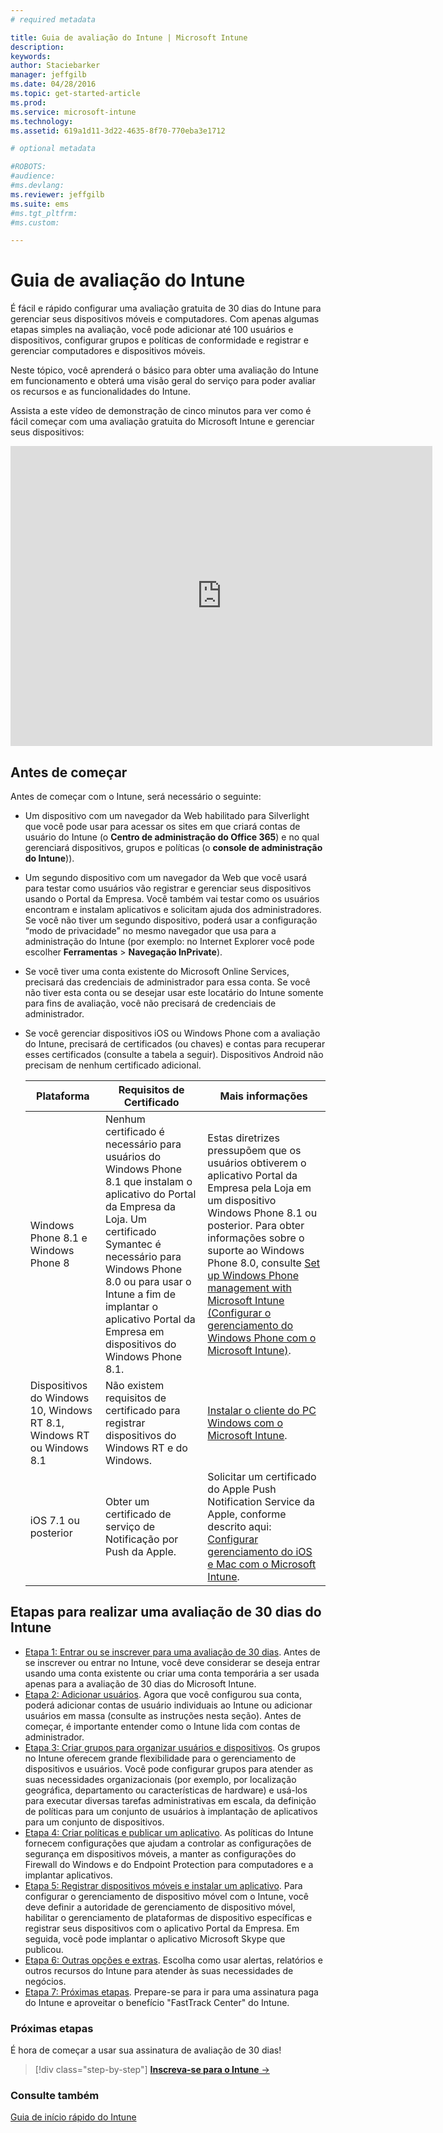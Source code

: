 ```yaml
---
# required metadata

title: Guia de avaliação do Intune | Microsoft Intune
description:
keywords:
author: Staciebarker
manager: jeffgilb
ms.date: 04/28/2016
ms.topic: get-started-article
ms.prod:
ms.service: microsoft-intune
ms.technology:
ms.assetid: 619a1d11-3d22-4635-8f70-770eba3e1712

# optional metadata

#ROBOTS:
#audience:
#ms.devlang:
ms.reviewer: jeffgilb
ms.suite: ems
#ms.tgt_pltfrm:
#ms.custom:

---
```


# Guia de avaliação do Intune
É fácil e rápido configurar uma avaliação gratuita de 30 dias do Intune para gerenciar seus dispositivos móveis e computadores. Com apenas algumas etapas simples na avaliação, você pode adicionar até 100 usuários e dispositivos, configurar grupos e políticas de conformidade e registrar e gerenciar computadores e dispositivos móveis.

Neste tópico, você aprenderá o básico para obter uma avaliação do Intune em funcionamento e obterá uma visão geral do serviço para poder avaliar os recursos e as funcionalidades do Intune.

Assista a este vídeo de demonstração de cinco minutos para ver como é fácil começar com uma avaliação gratuita do Microsoft Intune e gerenciar seus dispositivos:

<iframe width="675" height="480" src="https://www.youtube.com/embed/ltcZvm4VOFU" frameborder="0" allowfullscreen></iframe>

## Antes de começar
Antes de começar com o Intune, será necessário o seguinte:

-   Um dispositivo com um navegador da Web habilitado para Silverlight que você pode usar para acessar os sites em que criará contas de usuário do Intune (o **Centro de administração do Office 365**) e no qual gerenciará dispositivos, grupos e políticas (o **console de administração do Intune**)).

-   Um segundo dispositivo com um navegador da Web que você usará para testar como usuários vão registrar e gerenciar seus dispositivos usando o Portal da Empresa. Você também vai testar como os usuários encontram e instalam aplicativos e solicitam ajuda dos administradores. Se você não tiver um segundo dispositivo, poderá usar a configuração “modo de privacidade” no mesmo navegador que usa para a administração do Intune (por exemplo: no Internet Explorer você pode escolher **Ferramentas** &gt; **Navegação InPrivate**).

-   Se você tiver uma conta existente do Microsoft Online Services, precisará das credenciais de administrador para essa conta. Se você não tiver esta conta ou se desejar usar este locatário do Intune somente para fins de avaliação, você não precisará de credenciais de administrador.

-   Se você gerenciar dispositivos iOS ou Windows Phone com a avaliação do Intune, precisará de certificados (ou chaves) e contas para recuperar esses certificados (consulte a tabela a seguir). Dispositivos Android não precisam de nenhum certificado adicional.

    |Plataforma|Requisitos de Certificado|Mais informações|
    |------------|----------------------------|--------------------|
    |Windows Phone 8.1 e Windows Phone 8 |Nenhum certificado é necessário para usuários do Windows Phone 8.1 que instalam o aplicativo do Portal da Empresa da Loja. Um certificado Symantec é necessário para Windows Phone 8.0 ou para usar o Intune a fim de implantar o aplicativo Portal da Empresa em dispositivos do Windows Phone 8.1.|Estas diretrizes pressupõem que os usuários obtiverem o aplicativo Portal da Empresa pela Loja em um dispositivo Windows Phone 8.1 ou posterior. Para obter informações sobre o suporte ao Windows Phone 8.0, consulte [Set up Windows Phone management with Microsoft Intune (Configurar o gerenciamento do Windows Phone com o Microsoft Intune)](/Intune/DeployUse/set-up-windows-phone-management-with-microsoft-intune).|
    |Dispositivos do Windows 10, Windows RT 8.1, Windows RT ou Windows 8.1|Não existem requisitos de certificado para registrar dispositivos do Windows RT e do Windows.|[Instalar o cliente do PC Windows com o Microsoft Intune](/Intune/DeployUse/install-the-windows-pc-client-with-microsoft-intune).|
    |iOS 7.1 ou posterior|Obter um certificado de serviço de Notificação por Push da Apple.|Solicitar um certificado do Apple Push Notification Service da Apple, conforme descrito aqui: [Configurar gerenciamento do iOS e Mac com o Microsoft Intune](/Intune/DeployUse/set-up-ios-and-mac-management-with-microsoft-intune).|

## Etapas para realizar uma avaliação de 30 dias do Intune
- [Etapa 1: Entrar ou se inscrever para uma avaliação de 30 dias](get-started-with-a-30-day-trial-of-microsoft-intune-step-1.md). Antes de se inscrever ou entrar no Intune, você deve considerar se deseja entrar usando uma conta existente ou criar uma conta temporária a ser usada apenas para a avaliação de 30 dias do Microsoft Intune.
- [Etapa 2: Adicionar usuários](get-started-with-a-30-day-trial-of-microsoft-intune-step-2.md). Agora que você configurou sua conta, poderá adicionar contas de usuário individuais ao Intune ou adicionar usuários em massa (consulte as instruções nesta seção). Antes de começar, é importante entender como o Intune lida com contas de administrador.
- [Etapa 3: Criar grupos para organizar usuários e dispositivos](get-started-with-a-30-day-trial-of-microsoft-intune-step-3.md). Os grupos no Intune oferecem grande flexibilidade para o gerenciamento de dispositivos e usuários. Você pode configurar grupos para atender as suas necessidades organizacionais (por exemplo, por localização geográfica, departamento ou características de hardware) e usá-los para executar diversas tarefas administrativas em escala, da definição de políticas para um conjunto de usuários à implantação de aplicativos para um conjunto de dispositivos.
- [Etapa 4: Criar políticas e publicar um aplicativo](get-started-with-a-30-day-trial-of-microsoft-intune-step-4.md). As políticas do Intune fornecem configurações que ajudam a controlar as configurações de segurança em dispositivos móveis, a manter as configurações do Firewall do Windows e do Endpoint Protection para computadores e a implantar aplicativos.
- [Etapa 5: Registrar dispositivos móveis e instalar um aplicativo](get-started-with-a-30-day-trial-of-microsoft-intune-step-5.md). Para configurar o gerenciamento de dispositivo móvel com o Intune, você deve definir a autoridade de gerenciamento de dispositivo móvel, habilitar o gerenciamento de plataformas de dispositivo específicas e registrar seus dispositivos com o aplicativo Portal da Empresa. Em seguida, você pode implantar o aplicativo Microsoft Skype que publicou.
- [Etapa 6: Outras opções e extras](get-started-with-a-30-day-trial-of-microsoft-intune-step-6.md). Escolha como usar alertas, relatórios e outros recursos do Intune para atender às suas necessidades de negócios.
- [Etapa 7: Próximas etapas](get-started-with-a-30-day-trial-of-microsoft-intune-step-7.md). Prepare-se para ir para uma assinatura paga do Intune e aproveitar o benefício "FastTrack Center" do Intune.


### Próximas etapas
É hora de começar a usar sua assinatura de avaliação de 30 dias!

>[!div class="step-by-step"]
[**Inscreva-se para o Intune** &rarr;](.\get-started-with-a-30-day-trial-of-microsoft-intune-step-1.md)

### Consulte também
[Guia de início rápido do Intune](/intune/get-started/start-with-a-paid-subscription-to-microsoft-intune)


<!--HONumber=May16_HO1-->


